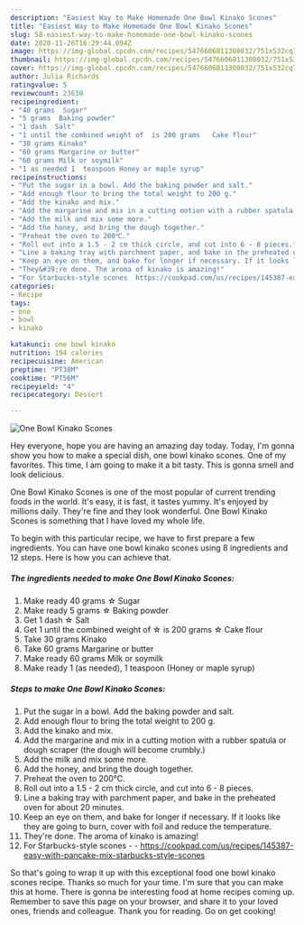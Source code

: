 ```yaml
---
description: "Easiest Way to Make Homemade One Bowl Kinako Scones"
title: "Easiest Way to Make Homemade One Bowl Kinako Scones"
slug: 58-easiest-way-to-make-homemade-one-bowl-kinako-scones
date: 2020-11-26T16:29:44.094Z
image: https://img-global.cpcdn.com/recipes/5476606811308032/751x532cq70/one-bowl-kinako-scones-recipe-main-photo.jpg
thumbnail: https://img-global.cpcdn.com/recipes/5476606811308032/751x532cq70/one-bowl-kinako-scones-recipe-main-photo.jpg
cover: https://img-global.cpcdn.com/recipes/5476606811308032/751x532cq70/one-bowl-kinako-scones-recipe-main-photo.jpg
author: Julia Richards
ratingvalue: 5
reviewcount: 23630
recipeingredient:
- "40 grams  Sugar"
- "5 grams  Baking powder"
- "1 dash  Salt"
- "1 until the combined weight of  is 200 grams   Cake flour"
- "30 grams Kinako"
- "60 grams Margarine or butter"
- "60 grams Milk or soymilk"
- "1 as needed 1  teaspoon Honey or maple syrup"
recipeinstructions:
- "Put the sugar in a bowl. Add the baking powder and salt."
- "Add enough flour to bring the total weight to 200 g."
- "Add the kinako and mix."
- "Add the margarine and mix in a cutting motion with a rubber spatula or dough scraper (the dough will become crumbly.)"
- "Add the milk and mix some more."
- "Add the honey, and bring the dough together."
- "Preheat the oven to 200℃."
- "Roll out into a 1.5 - 2 cm thick circle, and cut into 6 - 8 pieces."
- "Line a baking tray with parchment paper, and bake in the preheated oven for about 20 minutes."
- "Keep an eye on them, and bake for longer if necessary. If it looks like they are going to burn, cover with foil and reduce the temperature."
- "They&#39;re done. The aroma of kinako is amazing!"
- "For Starbucks-style scones  https://cookpad.com/us/recipes/145387-easy-with-pancake-mix-starbucks-style-scones"
categories:
- Recipe
tags:
- one
- bowl
- kinako

katakunci: one bowl kinako 
nutrition: 194 calories
recipecuisine: American
preptime: "PT38M"
cooktime: "PT56M"
recipeyield: "4"
recipecategory: Dessert

---
```



![One Bowl Kinako Scones](https://img-global.cpcdn.com/recipes/5476606811308032/751x532cq70/one-bowl-kinako-scones-recipe-main-photo.jpg)

Hey everyone, hope you are having an amazing day today. Today, I'm gonna show you how to make a special dish, one bowl kinako scones. One of my favorites. This time, I am going to make it a bit tasty. This is gonna smell and look delicious.



One Bowl Kinako Scones is one of the most popular of current trending foods in the world. It's easy, it is fast, it tastes yummy. It's enjoyed by millions daily. They're fine and they look wonderful. One Bowl Kinako Scones is something that I have loved my whole life.


To begin with this particular recipe, we have to first prepare a few ingredients. You can have one bowl kinako scones using 8 ingredients and 12 steps. Here is how you can achieve that.

<!--inarticleads1-->

##### The ingredients needed to make One Bowl Kinako Scones:

1. Make ready 40 grams ☆ Sugar
1. Make ready 5 grams ☆ Baking powder
1. Get 1 dash ☆ Salt
1. Get 1 until the combined weight of ☆ is 200 grams  ☆ Cake flour
1. Take 30 grams Kinako
1. Take 60 grams Margarine or butter
1. Make ready 60 grams Milk or soymilk
1. Make ready 1 (as needed), 1  teaspoon (Honey or maple syrup)




<!--inarticleads2-->

##### Steps to make One Bowl Kinako Scones:

1. Put the sugar in a bowl. Add the baking powder and salt.
1. Add enough flour to bring the total weight to 200 g.
1. Add the kinako and mix.
1. Add the margarine and mix in a cutting motion with a rubber spatula or dough scraper (the dough will become crumbly.)
1. Add the milk and mix some more.
1. Add the honey, and bring the dough together.
1. Preheat the oven to 200℃.
1. Roll out into a 1.5 - 2 cm thick circle, and cut into 6 - 8 pieces.
1. Line a baking tray with parchment paper, and bake in the preheated oven for about 20 minutes.
1. Keep an eye on them, and bake for longer if necessary. If it looks like they are going to burn, cover with foil and reduce the temperature.
1. They&#39;re done. The aroma of kinako is amazing!
1. For Starbucks-style scones -  - https://cookpad.com/us/recipes/145387-easy-with-pancake-mix-starbucks-style-scones




So that's going to wrap it up with this exceptional food one bowl kinako scones recipe. Thanks so much for your time. I'm sure that you can make this at home. There is gonna be interesting food at home recipes coming up. Remember to save this page on your browser, and share it to your loved ones, friends and colleague. Thank you for reading. Go on get cooking!
